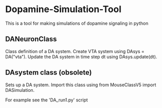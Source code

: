 # Dopamine-Simulation-Tool
This is a tool for making simulations of dopamine signaling in python

## DANeuronClass
Class definition of a DA system. Create VTA system using DAsys = DA("vta"). Update the DA system in time step dt using DAsys.update(dt). 

## DAsystem class (obsolete)
Sets up a DA system. Import this class using 
from MouseClassV5 import DASimulation.

For example see the 'DA_run1.py' script 

